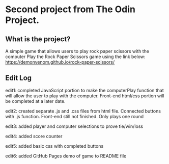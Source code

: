 # Second project from The Odin Project.

## What is the project?

A simple game that allows users to play rock paper scissors with the computer
Play the Rock Paper Scissors game using the link below:
https://demonvenom.github.io/rock-paper-scissors/

## Edit Log

edit1: completed JavaScript portion to make the computerPlay function that will allow the user to play with the computer. Front-end html/css portion will be completed at a later date.

edit2: created separate .js and .css files from html file. Connected buttons with .js function. Front-end still not finished. Only plays one round

edit3: added player and computer selections to prove tie/win/loss

edit4: added score counter

edit5: added basic css with completed buttons

edit6: added GitHub Pages demo of game to README file